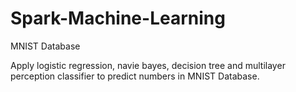 # Spark-Machine-Learning

MNIST Database

Apply logistic regression, navie bayes, decision tree and multilayer perception classifier to predict numbers in MNIST Database.
